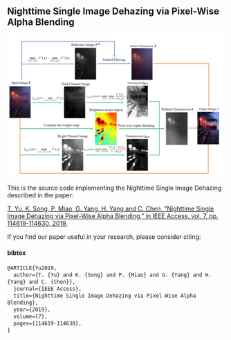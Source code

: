 ## Nighttime Single Image Dehazing via Pixel-Wise Alpha Blending

![image](flowchart.png)

This is the source code implementing the Nighttime Single Image Dehazing described in the paper:

[T. Yu, K. Song, P. Miao, G. Yang, H. Yang and C. Chen, "Nighttime Single Image Dehazing via Pixel-Wise Alpha Blending," in IEEE Access, vol. 7, pp. 114619-114630, 2019.](https://ieeexplore.ieee.org/document/8805086)

If you find our paper useful in your research, please consider citing:

#### bibtex

    @ARTICLE{Yu2019,
      author={T. {Yu} and K. {Song} and P. {Miao} and G. {Yang} and H. {Yang} and C. {Chen}},
      journal={IEEE Access}, 
      title={Nighttime Single Image Dehazing via Pixel-Wise Alpha Blending}, 
      year={2019}, 
      volume={7},  
      pages={114619-114630},
    }

